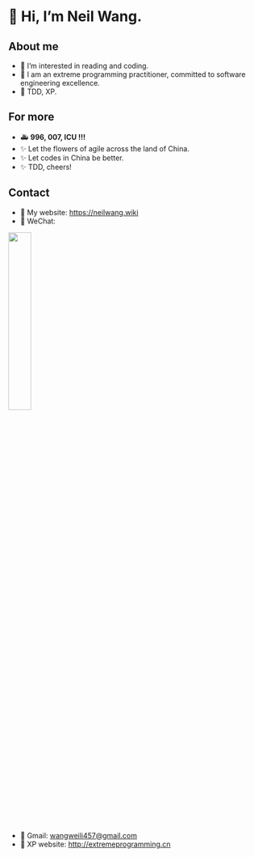 # 👋 Hi, I’m Neil Wang.

## About me
- 👀 I’m interested in reading and coding.
- 🌱 I am an extreme programming practitioner, committed to software engineering excellence.
- 🧨 TDD, XP.

## For more
- 🚑 **996, 007, ICU !!!**
- ✨ Let the flowers of agile across the land of China.
- ✨ Let codes in China be better.
- ✨ TDD, cheers!

## Contact
- 🥣 My website: https://neilwang.wiki
- 🌟 WeChat:
<img src="https://raw.githubusercontent.com/VWWL/neil-s-tech-repository/master/wechat.jpg" width="30%" height="30%">

- 🐶 Gmail: wangweili457@gmail.com
- 🤔 XP website: http://extremeprogramming.cn
